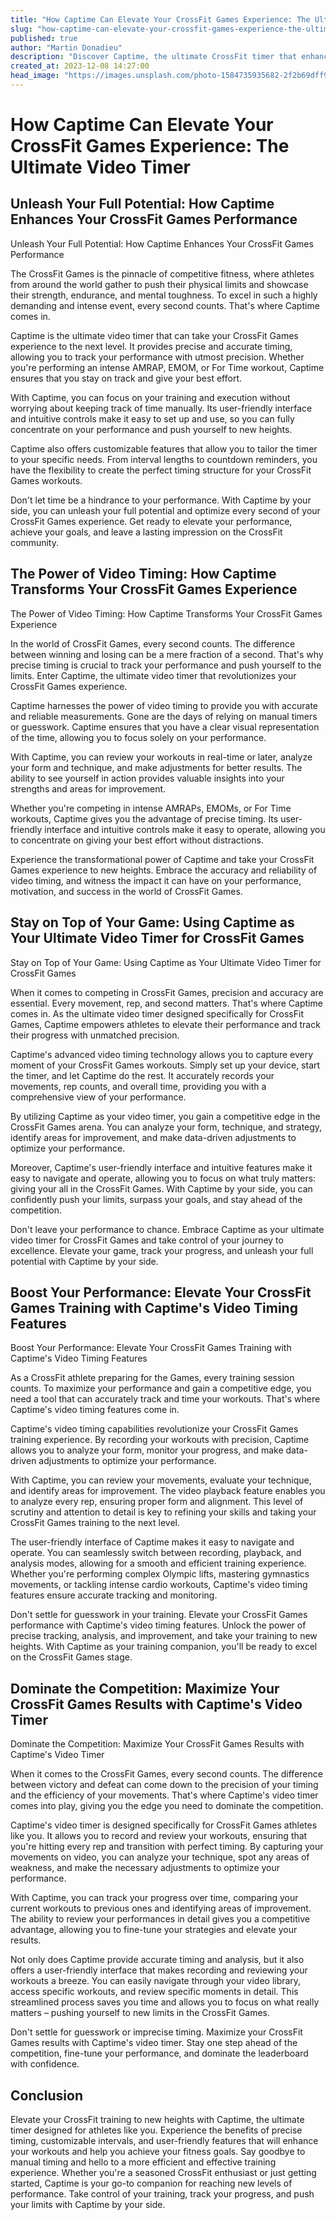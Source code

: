 ```yaml
---
title: "How Captime Can Elevate Your CrossFit Games Experience: The Ultimate Video Timer"
slug: "how-captime-can-elevate-your-crossfit-games-experience-the-ultimate-video-timer"
published: true
author: "Martin Donadieu"
description: "Discover Captime, the ultimate CrossFit timer that enhances your training experience. Precise timing, customizable intervals, and user-friendly features elevate your workouts. Maximize your CrossFit potential with Captime."
created_at: 2023-12-08 14:27:00
head_image: "https://images.unsplash.com/photo-1584735935682-2f2b69dff9d2?ixlib=rb-4.0.3&q=85&fm=jpg&crop=entropy&cs=srgb&w=1200"
---
```


# How Captime Can Elevate Your CrossFit Games Experience: The Ultimate Video Timer

## Unleash Your Full Potential: How Captime Enhances Your CrossFit Games Performance

Unleash Your Full Potential: How Captime Enhances Your CrossFit Games Performance

The CrossFit Games is the pinnacle of competitive fitness, where athletes from around the world gather to push their physical limits and showcase their strength, endurance, and mental toughness. To excel in such a highly demanding and intense event, every second counts. That's where Captime comes in.

Captime is the ultimate video timer that can take your CrossFit Games experience to the next level. It provides precise and accurate timing, allowing you to track your performance with utmost precision. Whether you're performing an intense AMRAP, EMOM, or For Time workout, Captime ensures that you stay on track and give your best effort.

With Captime, you can focus on your training and execution without worrying about keeping track of time manually. Its user-friendly interface and intuitive controls make it easy to set up and use, so you can fully concentrate on your performance and push yourself to new heights.

Captime also offers customizable features that allow you to tailor the timer to your specific needs. From interval lengths to countdown reminders, you have the flexibility to create the perfect timing structure for your CrossFit Games workouts.

Don't let time be a hindrance to your performance. With Captime by your side, you can unleash your full potential and optimize every second of your CrossFit Games experience. Get ready to elevate your performance, achieve your goals, and leave a lasting impression on the CrossFit community.

## The Power of Video Timing: How Captime Transforms Your CrossFit Games Experience

The Power of Video Timing: How Captime Transforms Your CrossFit Games Experience

In the world of CrossFit Games, every second counts. The difference between winning and losing can be a mere fraction of a second. That's why precise timing is crucial to track your performance and push yourself to the limits. Enter Captime, the ultimate video timer that revolutionizes your CrossFit Games experience.

Captime harnesses the power of video timing to provide you with accurate and reliable measurements. Gone are the days of relying on manual timers or guesswork. Captime ensures that you have a clear visual representation of the time, allowing you to focus solely on your performance.

With Captime, you can review your workouts in real-time or later, analyze your form and technique, and make adjustments for better results. The ability to see yourself in action provides valuable insights into your strengths and areas for improvement.

Whether you're competing in intense AMRAPs, EMOMs, or For Time workouts, Captime gives you the advantage of precise timing. Its user-friendly interface and intuitive controls make it easy to operate, allowing you to concentrate on giving your best effort without distractions.

Experience the transformational power of Captime and take your CrossFit Games experience to new heights. Embrace the accuracy and reliability of video timing, and witness the impact it can have on your performance, motivation, and success in the world of CrossFit Games.

## Stay on Top of Your Game: Using Captime as Your Ultimate Video Timer for CrossFit Games

Stay on Top of Your Game: Using Captime as Your Ultimate Video Timer for CrossFit Games

When it comes to competing in CrossFit Games, precision and accuracy are essential. Every movement, rep, and second matters. That's where Captime comes in. As the ultimate video timer designed specifically for CrossFit Games, Captime empowers athletes to elevate their performance and track their progress with unmatched precision.

Captime's advanced video timing technology allows you to capture every moment of your CrossFit Games workouts. Simply set up your device, start the timer, and let Captime do the rest. It accurately records your movements, rep counts, and overall time, providing you with a comprehensive view of your performance.

By utilizing Captime as your video timer, you gain a competitive edge in the CrossFit Games arena. You can analyze your form, technique, and strategy, identify areas for improvement, and make data-driven adjustments to optimize your performance.

Moreover, Captime's user-friendly interface and intuitive features make it easy to navigate and operate, allowing you to focus on what truly matters: giving your all in the CrossFit Games. With Captime by your side, you can confidently push your limits, surpass your goals, and stay ahead of the competition.

Don't leave your performance to chance. Embrace Captime as your ultimate video timer for CrossFit Games and take control of your journey to excellence. Elevate your game, track your progress, and unleash your full potential with Captime by your side.

## Boost Your Performance: Elevate Your CrossFit Games Training with Captime's Video Timing Features

Boost Your Performance: Elevate Your CrossFit Games Training with Captime's Video Timing Features

As a CrossFit athlete preparing for the Games, every training session counts. To maximize your performance and gain a competitive edge, you need a tool that can accurately track and time your workouts. That's where Captime's video timing features come in.

Captime's video timing capabilities revolutionize your CrossFit Games training experience. By recording your workouts with precision, Captime allows you to analyze your form, monitor your progress, and make data-driven adjustments to optimize your performance.

With Captime, you can review your movements, evaluate your technique, and identify areas for improvement. The video playback feature enables you to analyze every rep, ensuring proper form and alignment. This level of scrutiny and attention to detail is key to refining your skills and taking your CrossFit Games training to the next level.

The user-friendly interface of Captime makes it easy to navigate and operate. You can seamlessly switch between recording, playback, and analysis modes, allowing for a smooth and efficient training experience. Whether you're performing complex Olympic lifts, mastering gymnastics movements, or tackling intense cardio workouts, Captime's video timing features ensure accurate tracking and monitoring.

Don't settle for guesswork in your training. Elevate your CrossFit Games performance with Captime's video timing features. Unlock the power of precise tracking, analysis, and improvement, and take your training to new heights. With Captime as your training companion, you'll be ready to excel on the CrossFit Games stage.

## Dominate the Competition: Maximize Your CrossFit Games Results with Captime's Video Timer

Dominate the Competition: Maximize Your CrossFit Games Results with Captime's Video Timer

When it comes to the CrossFit Games, every second counts. The difference between victory and defeat can come down to the precision of your timing and the efficiency of your movements. That's where Captime's video timer comes into play, giving you the edge you need to dominate the competition.

Captime's video timer is designed specifically for CrossFit Games athletes like you. It allows you to record and review your workouts, ensuring that you're hitting every rep and transition with perfect timing. By capturing your movements on video, you can analyze your technique, spot any areas of weakness, and make the necessary adjustments to optimize your performance.

With Captime, you can track your progress over time, comparing your current workouts to previous ones and identifying areas of improvement. The ability to review your performances in detail gives you a competitive advantage, allowing you to fine-tune your strategies and elevate your results.

Not only does Captime provide accurate timing and analysis, but it also offers a user-friendly interface that makes recording and reviewing your workouts a breeze. You can easily navigate through your video library, access specific workouts, and review specific moments in detail. This streamlined process saves you time and allows you to focus on what really matters – pushing yourself to new limits in the CrossFit Games.

Don't settle for guesswork or imprecise timing. Maximize your CrossFit Games results with Captime's video timer. Stay one step ahead of the competition, fine-tune your performance, and dominate the leaderboard with confidence.

## Conclusion

Elevate your CrossFit training to new heights with Captime, the ultimate timer designed for athletes like you. Experience the benefits of precise timing, customizable intervals, and user-friendly features that will enhance your workouts and help you achieve your fitness goals. Say goodbye to manual timing and hello to a more efficient and effective training experience. Whether you're a seasoned CrossFit enthusiast or just getting started, Captime is your go-to companion for reaching new levels of performance. Take control of your training, track your progress, and push your limits with Captime by your side.